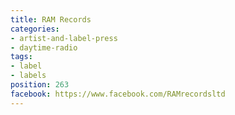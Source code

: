 ```yaml
---
title: RAM Records
categories:
- artist-and-label-press
- daytime-radio
tags:
- label
- labels
position: 263
facebook: https://www.facebook.com/RAMrecordsltd
---
```


